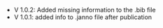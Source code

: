 - V 1.0.2: Added missing information to the .bib file
- V 1.0.1: added info to .janno file after publication

